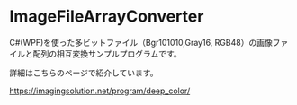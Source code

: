 # ImageFileArrayConverter
C#(WPF)を使った多ビットファイル（Bgr101010,Gray16, RGB48）の画像ファイルと配列の相互変換サンプルプログラムです。

詳細はこちらのページで紹介しています。

https://imagingsolution.net/program/deep_color/
